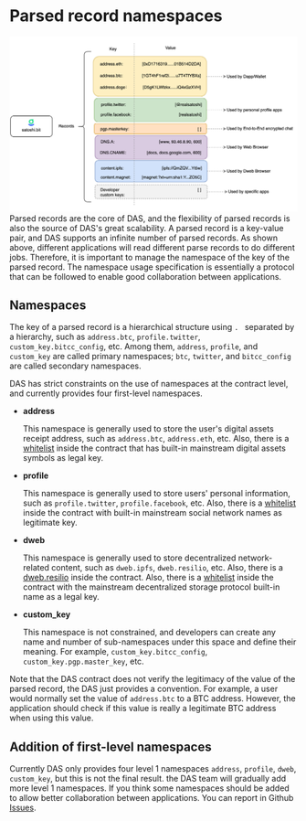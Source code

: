 # Parsed record namespaces



<img src="image-20210721120500021.png" alt="DAS Records" style="zoom:50%;" />Parsed records are the core of DAS, and the flexibility of parsed records is also the source of DAS's great scalability. A parsed record is a key-value pair, and DAS supports an infinite number of parsed records. As shown above, different applications will read different parse records to do different jobs. Therefore, it is important to manage the namespace of the key of the parsed record. The namespace usage specification is essentially a protocol that can be followed to enable good collaboration between applications.

## Namespaces

The key of a parsed record is a hierarchical structure using `. ` separated by a hierarchy, such as `address.btc`, `profile.twitter`, `custom_key.bitcc_config`, etc. Among them, `address`, `profile`, and `custom_key` are called primary namespaces; `btc`, `twitter`, and `bitcc_config` are called secondary namespaces.

DAS has strict constraints on the use of namespaces at the contract level, and currently provides four first-level namespaces.

* **address**

  This namespace is generally used to store the user's digital assets receipt address, such as `address.btc`, `address.eth`, etc. Also, there is a [whitelist](https://github.com/DeAccountSystems/cell-data-generator/blob/master/data/record_key_namespace.txt) inside the contract that has built-in mainstream digital assets symbols as legal key.

* **profile**

  This namespace is generally used to store users' personal information, such as `profile.twitter`, `profile.facebook`, etc. Also, there is a [whitelist](https://github.com/DeAccountSystems/cell-data-generator/blob/master/data/record_key_namespace.txt) inside the contract with built-in mainstream social network names as legitimate key.

* **dweb**

  This namespace is generally used to store decentralized network-related content, such as `dweb.ipfs`, `dweb.resilio`, etc. Also, there is a [dweb.resilio]() inside the contract. Also, there is a [whitelist](https://github.com/DeAccountSystems/cell-data-generator/blob/master/data/record_key_namespace.txt) inside the contract with the mainstream decentralized storage protocol built-in name as a legal key.

* **custom_key**

  This namespace is not constrained, and developers can create any name and number of sub-namespaces under this space and define their meaning. For example, `custom_key.bitcc_config`, `custom_key.pgp.master_key`, etc. 

Note that the DAS contract does not verify the legitimacy of the value of the parsed record, the DAS just provides a convention. For example, a user would normally set the value of `address.btc` to a BTC address. However, the application should check if this value is really a legitimate BTC address when using this value.



## Addition of first-level namespaces

Currently DAS only provides four level 1 namespaces `address`, `profile`, `dweb`, `custom_key`, but this is not the final result. the DAS team will gradually add more level 1 namespaces. If you think some namespaces should be added to allow better collaboration between applications. You can report in Github [Issues](https://github.com/DeAccountSystems/das-contracts/issues).



